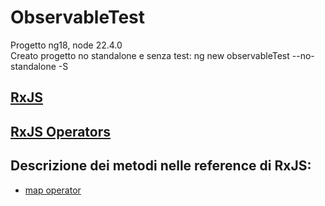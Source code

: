 # ObservableTest

Progetto ng18, node 22.4.0  
Creato progetto no standalone e senza test: ng new observableTest --no-standalone -S

## [RxJS](https://rxjs.dev/)

## [RxJS Operators](https://rxjs.dev/guide/operators)

## Descrizione dei metodi nelle reference di RxJS:

- [map operator](https://rxjs.dev/guide/operators)
